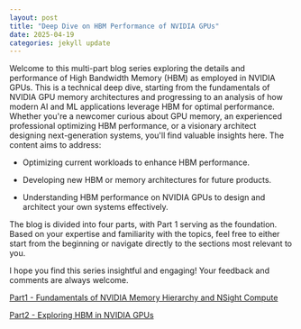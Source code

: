 ```yaml
---
layout: post
title: "Deep Dive on HBM Performance of NVIDIA GPUs"
date: 2025-04-19
categories: jekyll update
---
```

Welcome to this multi-part blog series exploring the details and performance of High Bandwidth Memory (HBM) as employed in NVIDIA GPUs. This is a technical deep dive, starting from the fundamentals of NVIDIA GPU memory architectures and progressing to an analysis of how modern AI and ML applications leverage HBM for optimal performance. Whether you're a newcomer curious about GPU memory, an experienced professional optimizing HBM performance, or a visionary architect designing next-generation systems, you'll find valuable insights here. The content aims to address:

* Optimizing current workloads to enhance HBM performance.

* Developing new HBM or memory architectures for future products.

* Understanding HBM performance on NVIDIA GPUs to design and architect your own systems effectively.

The blog is divided into four parts, with Part 1 serving as the foundation. Based on your expertise and familiarity with the topics, feel free to either start from the beginning or navigate directly to the sections most relevant to you.

I hope you find this series insightful and engaging! Your feedback and comments are always welcome.

[Part1 - Fundamentals of NVIDIA Memory Hierarchy and NSight Compute](/blogpages/hbm-nvidia-part1)

[Part2 - Exploring HBM in NVIDIA GPUs](/blogpages/hbm-nvidia-part2)

